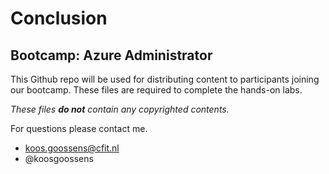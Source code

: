 # Conclusion
## Bootcamp: Azure Administrator

This Github repo will be used for distributing content to participants joining our bootcamp. These files are required to complete the hands-on labs.

_These files **do not** contain any copyrighted contents._

For questions please contact me.
+ koos.goossens@cfit.nl
+ @koosgoossens
